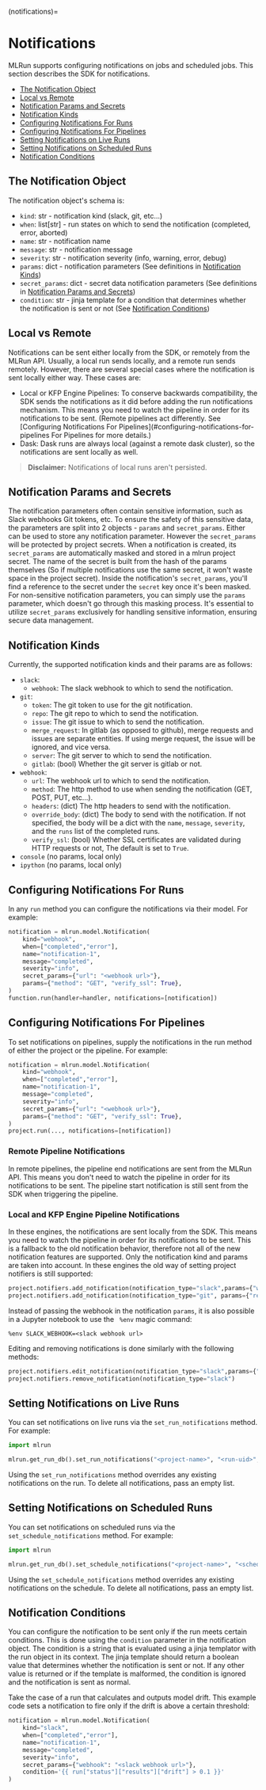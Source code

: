 (notifications)=

# Notifications

MLRun supports configuring notifications on jobs and scheduled jobs. This section describes the SDK for notifications.

- [The Notification Object](#the-notification-object)
- [Local vs Remote](#local-vs-remote)
- [Notification Params and Secrets](#notification-params-and-secrets)
- [Notification Kinds](#notification-kinds)
- [Configuring Notifications For Runs](#configuring-notifications-for-runs)
- [Configuring Notifications For Pipelines](#configuring-notifications-for-pipelines)
- [Setting Notifications on Live Runs](#setting-notifications-on-live-runs)
- [Setting Notifications on Scheduled Runs](#setting-notifications-on-scheduled-runs)
- [Notification Conditions](#notification-conditions)


## The Notification Object
The notification object's schema is:
- `kind`: str - notification kind (slack, git, etc...)
- `when`: list[str] - run states on which to send the notification (completed, error, aborted)
- `name`: str - notification name
- `message`: str - notification message
- `severity`: str - notification severity (info, warning, error, debug)
- `params`: dict - notification parameters (See definitions in [Notification Kinds](#notification-params-and-secrets))
- `secret_params`: dict - secret data notification parameters (See definitions in [Notification Params and Secrets](#notification-kinds))
- `condition`: str - jinja template for a condition that determines whether the notification is sent or not (See [Notification Conditions](#notification-conditions))


## Local vs Remote
Notifications can be sent either locally from the SDK, or remotely from the MLRun API. 
Usually, a local run sends locally, and a remote run sends remotely.
However, there are several special cases where the notification is sent locally either way.
These cases are:
- Local or KFP Engine Pipelines: To conserve backwards compatibility, the SDK sends the notifications as it did before adding the run
  notifications mechanism. This means you need to watch the pipeline in order for its notifications to be sent. (Remote pipelines act differently. See [Configuring Notifications For Pipelines](#configuring-notifications-for-pipelines For Pipelines for more details.)
- Dask: Dask runs are always local (against a remote dask cluster), so the notifications are sent locally as well.

> **Disclaimer:** Notifications of local runs aren't persisted.

## Notification Params and Secrets
The notification parameters often contain sensitive information, such as Slack webhooks Git tokens, etc.
To ensure the safety of this sensitive data, the parameters are split into 2 objects - `params` and `secret_params`.
Either can be used to store any notification parameter. However the `secret_params` will be protected by project secrets.
When a notification is created, its `secret_params` are automatically masked and stored in a mlrun project secret.
The name of the secret is built from the hash of the params themselves (So if multiple notifications use the same secret, it won't waste space in the project secret).
Inside the notification's `secret_params`, you'll find a reference to the secret under the `secret` key once it's been masked.
For non-sensitive notification parameters, you can simply use the `params` parameter, which doesn't go through this masking process.
It's essential to utilize `secret_params` exclusively for handling sensitive information, ensuring secure data management.


## Notification Kinds

Currently, the supported notification kinds and their params are as follows:

- `slack`:
  - `webhook`: The slack webhook to which to send the notification.
- `git`:
  - `token`: The git token to use for the git notification.
  - `repo`: The git repo to which to send the notification.
  - `issue`: The git issue to which to send the notification.
  - `merge_request`: In gitlab (as opposed to github), merge requests and issues are separate entities. 
                     If using merge request, the issue will be ignored, and vice versa.
  - `server`: The git server to which to send the notification.
  - `gitlab`: (bool) Whether the git server is gitlab or not.
- `webhook`:
  - `url`: The webhook url to which to send the notification.
  - `method`: The http method to use when sending the notification (GET, POST, PUT, etc...).
  - `headers`: (dict) The http headers to send with the notification.
  - `override_body`: (dict) The body to send with the notification. If not specified, the body will be a dict with the 
                     `name`, `message`, `severity`, and the `runs` list of the completed runs.
  - `verify_ssl`: (bool) Whether SSL certificates are validated during HTTP requests or not,
                  The default is set to `True`.
- `console` (no params, local only)
- `ipython` (no params, local only)

## Configuring Notifications For Runs

In any `run` method you can configure the notifications via their model. For example:

```python
notification = mlrun.model.Notification(
    kind="webhook",
    when=["completed","error"],
    name="notification-1",
    message="completed",
    severity="info",
    secret_params={"url": "<webhook url>"},
    params={"method": "GET", "verify_ssl": True},
)
function.run(handler=handler, notifications=[notification])
```

## Configuring Notifications For Pipelines
To set notifications on pipelines, supply the notifications in the run method of either the project or the pipeline.
For example:
```python
notification = mlrun.model.Notification(
    kind="webhook",
    when=["completed","error"],
    name="notification-1",
    message="completed",
    severity="info",
    secret_params={"url": "<webhook url>"},
    params={"method": "GET", "verify_ssl": True},
)
project.run(..., notifications=[notification])
```

### Remote Pipeline Notifications
In remote pipelines, the pipeline end notifications are sent from the MLRun API. This means you don't need to watch the pipeline in order for its notifications to be sent.
The pipeline start notification is still sent from the SDK when triggering the pipeline.

### Local and KFP Engine Pipeline Notifications
In these engines, the notifications are sent locally from the SDK. This means you need to watch the pipeline in order for its notifications to be sent.
This is a fallback to the old notification behavior, therefore not all of the new notification features are supported. Only the notification kind and params are taken into account.
In these engines the old way of setting project notifiers is still supported:

```python
project.notifiers.add_notification(notification_type="slack",params={"webhook":"<slack webhook url>"})
project.notifiers.add_notification(notification_type="git", params={"repo": "<repo>", "issue": "<issue>", "token": "<token>"})
```
Instead of passing the webhook in the notification `params`, it is also possible in a Jupyter notebook to use the ` %env` 
magic command:
```
%env SLACK_WEBHOOK=<slack webhook url>
```

Editing and removing notifications is done similarly with the following methods:
```python
project.notifiers.edit_notification(notification_type="slack",params={"webhook":"<new slack webhook url>"})
project.notifiers.remove_notification(notification_type="slack")
```

## Setting Notifications on Live Runs
You can set notifications on live runs via the `set_run_notifications` method. For example:

```python
import mlrun

mlrun.get_run_db().set_run_notifications("<project-name>", "<run-uid>", [notification1, notification2])
```

Using the `set_run_notifications` method overrides any existing notifications on the run. To delete all notifications, pass an empty list.

## Setting Notifications on Scheduled Runs
You can set notifications on scheduled runs via the `set_schedule_notifications` method. For example:

```python
import mlrun

mlrun.get_run_db().set_schedule_notifications("<project-name>", "<schedule-name>", [notification1, notification2])
```

Using the `set_schedule_notifications` method overrides any existing notifications on the schedule. To delete all notifications, pass an empty list.

## Notification Conditions
You can configure the notification to be sent only if the run meets certain conditions. This is done using the `condition`
parameter in the notification object. The condition is a string that is evaluated using a jinja templator with the run 
object in its context. The jinja template should return a boolean value that determines whether the notification is sent or not. 
If any other value is returned or if the template is malformed, the condition is ignored and the notification is sent 
as normal.

Take the case of a run that calculates and outputs model drift. This example code sets a notification to fire only
if the drift is above a certain threshold:

```python
notification = mlrun.model.Notification(
    kind="slack",
    when=["completed","error"],
    name="notification-1",
    message="completed",
    severity="info",
    secret_params={"webhook": "<slack webhook url>"},
    condition='{{ run["status"]["results"]["drift"] > 0.1 }}'
)
```
